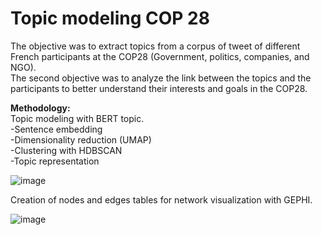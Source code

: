 # Topic modeling COP 28

The objective was to extract topics from a corpus of tweet of different French participants at the COP28 (Government, politics, companies, and NGO).  
The second objective was to analyze the link between the topics and the participants to better understand their interests and goals in the COP28.

**Methodology:**  
Topic modeling with BERT topic.  
  -Sentence embedding  
  -Dimensionality reduction (UMAP)  
  -Clustering with HDBSCAN  
  -Topic representation

![image](https://github.com/jeremiegautreau/Topic_modeling_COP_28/assets/126112031/5fccd14c-c9e0-4c5e-880d-f50c6608b063)


Creation of nodes and edges tables for network visualization with GEPHI.  

![image](https://github.com/jeremiegautreau/Topic_modeling_COP_28/assets/126112031/b717d3a9-5494-48fd-bb5a-65ce755a74e1)


